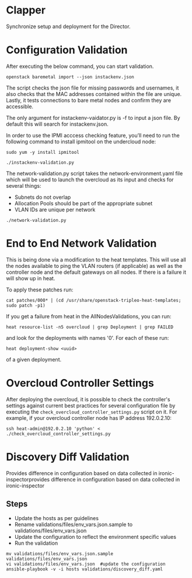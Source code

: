 Clapper
=======

Synchronize setup and deployment for the Director.

Configuration Validation
========================

After executing the below command, you can start validation.
```
openstack baremetal import --json instackenv.json
```
The script checks the json file for missing passwords and usernames, it also 
checks that the MAC addresses contained within the file are unique. 
Lastly, it tests connections to bare metal nodes and confirm they are accessible.

The only argument for instackenv-vaidator.py is -f to input a json file.
By default this will search for instackenv.json. 

In order to use the IPMI acccess checking feature, you’ll need to run the following
command to install ipmitool on the undercloud node:

```
sudo yum -y install ipmitool

./instackenv-validation.py
```

The network-validation.py script takes the network-environment.yaml file which 
will be used to launch the overcloud as its input and checks for several things:
- Subnets do not overlap
- Allocation Pools should be part of the appropriate subnet
- VLAN IDs are unique per network

```
./network-validation.py
```

End to End Network Validation
=============================

This is being done via a modification to the heat templates.  This will use all
the nodes available to ping the VLAN routers (if applicable) as well as the
controller node and the default gateways on all nodes.  If there is a failure
it will show up in heat.

To apply these patches run:

```
cat patches/000* | (cd /usr/share/openstack-tripleo-heat-templates; sudo patch -p1)
```

If you get a failure from heat in the AllNodesValidations, you can run:

```
heat resource-list -n5 overcloud | grep Deployment | grep FAILED
```

and look for the deployments with names '0'.  For each of these run:

```
heat deployment-show <uuid>
```

of a given deployment.


Overcloud Controller Settings
=============================

After deploying the overcloud, it is possible to check the controller's
settings against current best practices for several configuration file by
executing the `check_overcloud_controller_settings.py` script on it. For
example, if your overcloud controller node has IP address 192.0.2.10:

```
ssh heat-admin@192.0.2.10 'python' < ./check_overcloud_controller_settings.py
```

Discovery Diff Validation
=========================

Provides difference in configuration based on data collected in ironic-inspectorprovides difference in configuration based on data collected in ironic-inspector

Steps
----
- Update the hosts as per guidelines
- Rename validations/files/env_vars.json.sample to validations/files/env_vars.json
- Update the configuration to reflect the environment specific values
- Run the validation

```
mv validations/files/env_vars.json.sample validations/files/env_vars.json
vi validations/files/env_vars.json  #update the configuration
ansible-playbook -v -i hosts validations/discovery_diff.yaml
```
